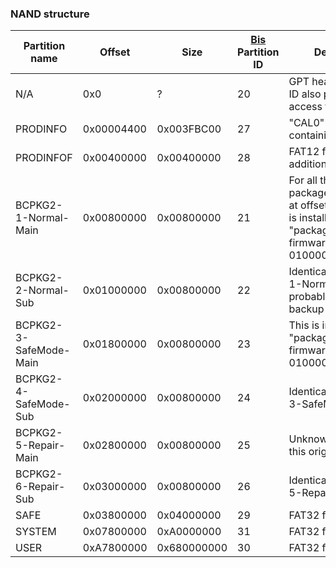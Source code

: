 ### NAND structure

| Partition name         | Offset     | Size        | [Bis](Filesystem%20services.md "wikilink") Partition ID | Description                                                                                                                      |
| ---------------------- | ---------- | ----------- | ------------------------------------------------------- | -------------------------------------------------------------------------------------------------------------------------------- |
| N/A                    | 0x0        | ?           | 20                                                      | GPT header, partition ID also provides raw access to all partitions                                                              |
| PRODINFO               | 0x00004400 | 0x003FBC00  | 27                                                      | "CAL0" raw partition containing set:cal data                                                                                     |
| PRODINFOF              | 0x00400000 | 0x00400000  | 28                                                      | FAT12 filesystem, additional calibration?                                                                                        |
| BCPKG2-1-Normal-Main   | 0x00800000 | 0x00800000  | 21                                                      | For all these packages, data starts at offset 0x4000. This is installed from "package2" in firmware package C, 010000000000081B. |
| BCPKG2-2-Normal-Sub    | 0x01000000 | 0x00800000  | 22                                                      | Identical to BCPKG2-1-Normal-Main, probably used as a backup partition.                                                          |
| BCPKG2-3-SafeMode-Main | 0x01800000 | 0x00800000  | 23                                                      | This is installed from "package2" in firmware package B, 010000000000081A.                                                       |
| BCPKG2-4-SafeMode-Sub  | 0x02000000 | 0x00800000  | 24                                                      | Identical to BCPKG2-3-SafeMode-Main.                                                                                             |
| BCPKG2-5-Repair-Main   | 0x02800000 | 0x00800000  | 25                                                      | Unknown what title this originates from.                                                                                         |
| BCPKG2-6-Repair-Sub    | 0x03000000 | 0x00800000  | 26                                                      | Identical to BCPKG2-5-Repair-Main.                                                                                               |
| SAFE                   | 0x03800000 | 0x04000000  | 29                                                      | FAT32 filesystem                                                                                                                 |
| SYSTEM                 | 0x07800000 | 0xA0000000  | 31                                                      | FAT32 filesystem                                                                                                                 |
| USER                   | 0xA7800000 | 0x680000000 | 30                                                      | FAT32 filesystem                                                                                                                 |
